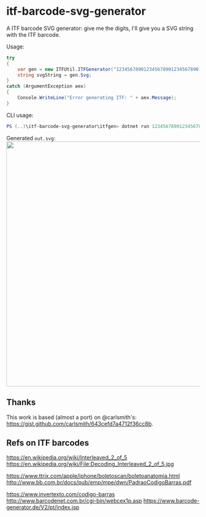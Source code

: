 # itf-barcode-svg-generator
A ITF barcode SVG generator: give me the digits, I'll give you a SVG string with the ITF barcode.

Usage:
```cs
try
{
    var gen = new ITFUtil.ITFGenerator("12345678901234567890123456789012345678901234");
    string svgString = gen.Svg;
}
catch (ArgumentException aex)
{
    Console.WriteLine("Error generating ITF: " + aex.Message);
}
 ```

CLI usage:
```powershell
PS (..)\itf-barcode-svg-generator\itfgen> dotnet run 12345678901234567890123456789012345678901234 > out.svg
```

Generated `out.svg`:
<img src="out.svg" width="640" />

## Thanks

This work is based (almost a port) on @carlsmith's: https://gist.github.com/carlsmith/643cefd7a4712f36cc8b.

## Refs on ITF barcodes

https://en.wikipedia.org/wiki/Interleaved_2_of_5
https://en.wikipedia.org/wiki/File:Decoding_Interleaved_2_of_5.jpg

https://www.ttrix.com/apple/iphone/boletoscan/boletoanatomia.html
http://www.bb.com.br/docs/pub/emp/mpe/dwn/PadraoCodigoBarras.pdf

https://www.invertexto.com/codigo-barras
http://www.barcodenet.com.br/cgi-bin/webcex1p.asp
https://www.barcode-generator.de/V2/pt/index.jsp